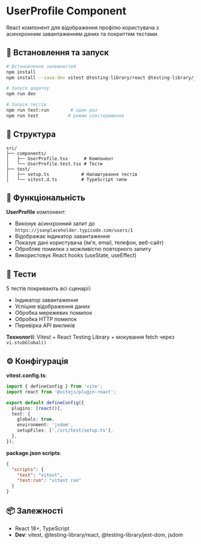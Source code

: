 # UserProfile Component

React компонент для відображення профілю користувача з асинхронним завантаженням даних та покриттям тестами.

## 🚀 Встановлення та запуск

```bash
# Встановлення залежностей
npm install
npm install --save-dev vitest @testing-library/react @testing-library/jest-dom jsdom

# Запуск додатку
npm run dev

# Запуск тестів
npm run test:run        # один раз
npm run test           # режим спостереження
```

## 📁 Структура

```
src/
├── components/
│   ├── UserProfile.tsx      # Компонент
│   └── UserProfile.test.tsx # Тести
├── test/
│   ├── setup.ts            # Налаштування тестів
│   └── vitest.d.ts         # TypeScript типи
```

## 🔧 Функціональність

**UserProfile** компонент:
- Виконує асинхронний запит до `https://jsonplaceholder.typicode.com/users/1`
- Відображає індикатор завантаження
- Показує дані користувача (ім'я, email, телефон, веб-сайт)
- Обробляє помилки з можливістю повторного запиту
- Використовує React hooks (useState, useEffect)

## 🧪 Тести

5 тестів покривають всі сценарії:
- Індикатор завантаження
- Успішне відображення даних
- Обробка мережевих помилок
- Обробка HTTP помилок
- Перевірка API викликів

**Технології**: Vitest + React Testing Library + мокування fetch через `vi.stubGlobal()`

## ⚙️ Конфігурація

**vitest.config.ts**:
```typescript
import { defineConfig } from 'vite';
import react from '@vitejs/plugin-react';

export default defineConfig({
  plugins: [react()],
  test: {
    globals: true,
    environment: 'jsdom',
    setupFiles: ['./src/test/setup.ts'],
  },
});
```

**package.json scripts**:
```json
{
  "scripts": {
    "test": "vitest",
    "test:run": "vitest run"
  }
}
```

## 📦 Залежності

- React 18+, TypeScript
- **Dev**: vitest, @testing-library/react, @testing-library/jest-dom, jsdom